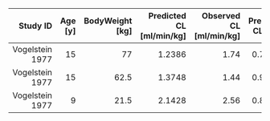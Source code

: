 |Study ID       |Age [y]|BodyWeight [kg]|Predicted CL [ml/min/kg]|Observed CL [ml/min/kg]|Pred/Obs CL Ratio|
|--------------:|------:|--------------:|-----------------------:|----------------------:|----------------:|
|Vogelstein 1977|15     |77             |1.2386                  |1.74                   |0.71181          |
|Vogelstein 1977|15     |62.5           |1.3748                  |1.44                   |0.95476          |
|Vogelstein 1977|9      |21.5           |2.1428                  |2.56                   |0.83703          |